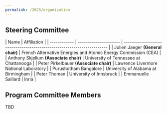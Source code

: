 ```yaml
---
permalink: /2025/organization
---
```


<p></p>
<p></p>

## Steering Committee





| Name                  | Affiliation                                                            |
| ------------ | --------------------- | ---------------------------------------------------------------------- |
| Julien Jaeger **(General chair)**       | French Alternative Energies and Atomic Energy Commission (CEA)         |
| Anthony Skjellum  **(Associate chair)**   | University of Tennessee at Chattanooga |
| Peter Pirkelbauer	**(Associate chair)** | Lawrence Livermore National Laboratory |
| Purushotham Bangalore | University of Alabama at Birmingham |
| Peter Thoman		| University of Innsbruck		|
| Emmanuelle Saillard | Inria                                                |



## Program Committee Members

TBD

<!--

| Name                    | Affiliation                                     |
| ----------------------- | ----------------------------------------------- |
| Christian Bischof       | TU Darmstadt                                    |
| Patrick Carribault      | CEA                                             |
| Liao Chunhua 		      | LLNL				                    	    |
| Jan-Patrick Lehr	      | AMD						                        |
| Pei-Hung Lin	          | LLNL					                        |
| Dorian Leroy            | CEA                                             |
| Benson Muite	          | Kichakato Kizito				                |
| Markus Schordan	      | Google					                        |
| Aravind Sukumaran Rajam | Meta					                        |
| Amalee Wilson		      | Stanford University				                |



| Christina Peterson      |  University of Central Florida                  |

| Joachim Protze          |  RWTH Aachen University                         |

| Prema Soundararajan     |  University of Alabama at Birmingham            |

| Christian Bischof       |  TU Darmstadt                                   |
-->
